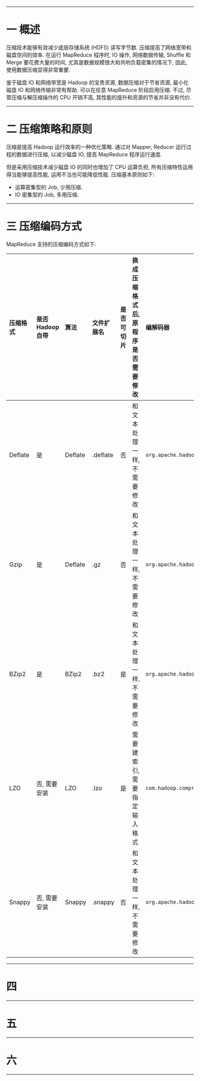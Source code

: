 


---

# 一 概述

压缩技术能够有效减少底层存储系统 (HDFS) 读写字节数. 压缩提高了网络宽带和磁盘空间的效率. 在运行 MapReduce 程序时, IO 操作, 网络数据传输, Shuffle 和 Merge 要花费大量的时间, 尤其是数据规模很大和共哟负载密集的情况下, 因此, 使用数据压缩显得非常重要.

鉴于磁盘 IO 和网络带宽是 Hadoop 的宝贵资源, 数据压缩对于节省资源, 最小化磁盘 IO 和网络传输非常有帮助. 可以在任意 MapReduce 阶段启用压缩. 不过, 尽管压缩与解压缩操作的 CPU 开销不高, 其性能的提升和资源的节省并非没有代价.

---

# 二 压缩策略和原则

压缩是提高 Hadoop 运行效率的一种优化策略. 通过对 Mapper, Reducer 运行过程的数据进行压缩, 以减少磁盘 IO, 提高 MapReduce 程序运行速度.

但是采用压缩技术减少磁盘 IO 的同时也增加了 CPU 运算负担, 所有压缩特性运用得当能够提高性能, 运用不当也可能降低性能. 压缩基本原则如下:
- 运算密集型的 Job, 少用压缩.
- IO 密集型的 Job, 多用压缩.

---

# 三 压缩编码方式

MapReduce 支持的压缩编码方式如下:

| 压缩格式 | 是否 Hadoop 自带 | 算法 | 文件扩展名 | 是否可切片 | 换成压缩格式后, 原程序是否需要修改 | 编解码器 |
| :--- | :--- | :--- | :--- | :--- | :--- | :--- |
| Deflate | 是 | Deflate | .deflate | 否 | 和文本处理一样, 不需要修改 | `org.apache.hadoop.io.compress.DeflateCodec` |
| Gzip | 是 | Deflate | .gz | 否 | 和文本处理一样, 不需要修改 | `org.apache.hadoop.io.compress.GzipCodec` |
| BZip2 | 是 | BZip2 | .bz2 | 是 | 和文本处理一样, 不需要修改 | `org.apache.hadoop.io.compress.BZip2Codec` |
| LZO | 否, 需要安装 | LZO | .lzo | 是 | 需要建索引, 需要指定输入格式 | `com.hadoop.compression.lzo.LzopCodec` |
| Snappy | 否, 需要安装 | Snappy | .snappy | 否 | 和文本处理一样, 不需要修改 | `org.apache.hadoop.io.compress.SnappyCodec` |

---

# 四 

---

# 五 

---

# 六 

---
